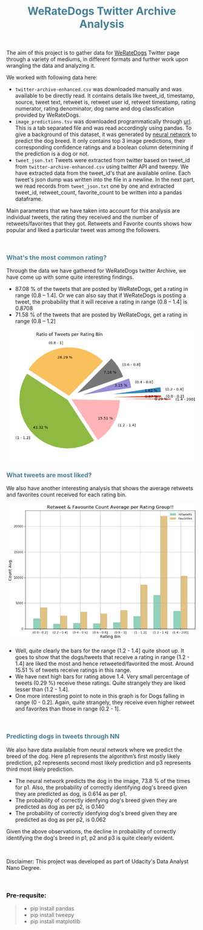 
# <center ><font color='#458199'>WeRateDogs Twitter Archive Analysis</font></center>

<br>

The aim of this project is to gather data for [WeRateDogs](https://twitter.com/dog_rates) Twitter page through a variety of mediums, in different formats and further work upon wrangling the data and analyzing it.

We worked with following data here:

- `twitter-archive-enhanced.csv` was downloaded manually and was available to be directly read. It contains details like tweet_id, timestamp, source, tweet text, retweet is, retweet user id, retweet timestamp, rating numerator, rating denominator, dog name and dog classfication provided by WeRateDogs.
- `image_predictions.tsv` was downloaded programmatically through [url]('https://d17h27t6h515a5.cloudfront.net/topher/2017/August/599fd2ad_image-predictions/image-predictions.tsv'). This is a tab separated file and was read accordingly using pandas. To give a background of this dataset, it was generated by [neural network](https://www.youtube.com/watch?v=2-Ol7ZB0MmU) to predict the dog breed. It only contains top 3 image predictions, their corresponding confidence ratings and a boolean column determining if the prediction is a dog or not.
- `tweet_json.txt` Tweets were extracted from twitter based on tweet_id from `twitter-archive-enhanced.csv` using twitter API and tweepy. We have extracted data from the tweet_id's that are available online. Each tweet's json dump was written into the file in a newline. In the next part, we read records from `tweet_json.txt` one by one and extracted tweet_id, retweet_count, favorite_count to be written into a pandas dataframe.


Main parameters that we have taken into account for this analysis are individual tweets, the rating they received and the number of retweets/favorites that they got. Retweets and Favorite counts shows how popular and liked a particular tweet was among the followers.


<br>

### <font color='#458199'>What's the most common rating? </font>
Through the data we have gathered for WeRateDogs twitter Archive, we have come up with some quite interesting findings.

-	87.08 % of the tweets that are posted by WeRateDogs, get a rating in range (0.8 – 1.4]. Or we can also say that if WeRateDogs is posting a tweet, the probability that it will receive a rating in range (0.8 – 1.4] is 0.8708
-	71.58 % of the tweets that are posted by WeRateDogs, get a rating in range (0.8 – 1.2]

<img src="tweet_ratio.png" />

<br>

### <font color='#458199'>What tweets are most liked? </font>
We also have another interesting analysis that shows the average retweets and favorites count received for each rating bin.

<img src="counts_bar.png" />

- Well, quite clearly the bars for the range (1.2 - 1.4] quite shoot up. It goes to show that the dogs/tweets that receive a rating in range (1.2 - 1.4] are liked the most and hence retweeted/favorited the most. Around 15.51 % of tweets receive ratings in this range.
- We have next high bars for rating above 1.4. Very small percentage of tweets (0.29 %) receive these ratings. Quite strangely they are liked lesser than (1.2 - 1.4].
- One more interesting point to note in this graph is for Dogs falling in range (0 - 0.2]. Again, quite strangely, they receive even higher retweet and favorites than those in range (0.2 - 1].

<br>

### <font color='#458199'>Predicting dogs in tweets through NN </font>
We also have data available from neural network where we predict the breed of the dog.
Here p1 represents the algorithm’s first mostly likely prediction, p2 represents second most likely prediction and p3 represents third most likely prediction.
- The neural network predicts the dog in the image, 73.8 % of the times for p1. Also, the probability of correctly identifying dog's breed given they are predicted as dog, is 0.614 as per p1.
- The probability of correctly idenfying dog's breed given they are predicted as dog as per p2, is 0.140
- The probability of correctly idenfying dog's breed given they are predicted as dog as per p2, is 0.062

Given the above observations, the decline in probability of correctly identifying the dog's breed in p1, p2 and p3 is quite clearly evident.

<br>

Disclaimer: This project was developed as part of Udacity's Data Analyst Nano Degree.

<br>


### Pre-requsite:
> - pip install pandas
> - pip install tweepy
> - pip install matplotlib


